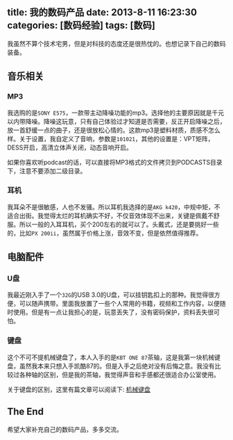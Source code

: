 title: 我的数码产品
date: 2013-8-11 16:23:30
categories: [数码经验]
tags: [数码]
---
我虽然不算个技术宅男，但是对科技的态度还是很热忱的。也想记录下自己的数码装备。<!--more-->

## 音乐相关 ##
### MP3 ###
我选购的是`SONY E575`，一款带主动降噪功能的mp3。选择他的主要原因就是千元以内带降噪。降噪这玩意，只有自己体验过才知道是否需要，反正开启降噪之后，放一首舒缓一点的曲子，还是很放松心情的。这款mp3是塑料材质，质感不怎么样。关于设置，我自定义了音响，参数是`101021`，其他的设置是：VPT矩阵，DESS开启，高清立体声关闭，动态音响开启。

如果你喜欢听podcast的话，可以直接将MP3格式的文件拷贝到PODCASTS目录下，注意不要添加二级目录。

### 耳机 ###
我耳朵不是很敏感，人也不发骚。所以耳机我选择的是`AKG k420`，中规中矩，不适合出街。我觉得太烂的耳机确实不好，不仅音效体现不出来，关键是佩戴不舒服。所以一般的入耳耳机，买个200左右的就可以了。头戴式，还是要挑好一些的，比如`PX 200ii`，虽然属于价格上涨，音效不变，但是依然值得推荐。

## 电脑配件 ##
### U盘 ###
我最近刚入手了一个`32G`的USB 3.0的U盘，可以挂钥匙扣上的那种。我觉得很方便，可以随声携带。里面我放置了一些个人常用的书籍，视频和工作内容，以便随时使用。但是有一点让我担心的是，玩意丢失了，没有密码保护，资料丢失很可怕。

### 键盘 ###
这个不可不提机械键盘了，本人入手的是`KBT ONE 87`茶轴，这是我第一块机械键盘，虽然我本来只想入手凯酷87的。但是入手之后绝对没有后悔之意。我没有比较过各种轴的区别，但是我的茶轴，我觉得声音和手感都还很适合办公室使用。

关于键盘的区别，这里有篇文章可以阅读下: [机械键盘](http://wiki.jd.com/knowledge/2453.html)

## The End ##
希望大家补充自己的数码产品，多多交流。
